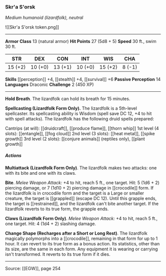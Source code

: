 ### Skr'a S'orsk
_Medium humanoid (lizardfolk), neutral_

![[Skr'a S'orsk token.png]]


---

**Armor Class** 13 (natural armor)
**Hit Points** 27 (5d8 + 5)
**Speed** 30 ft., swim 30 ft.

| STR     | DEX     | CON     | INT     | WIS     | CHA     |
|---------|---------|---------|---------|---------|---------|
| 15 (+2) | 10 (+0) | 13 (+1) | 10 (+0) | 15 (+2) | 8 (-1) |

**Skills** [[perception]] +4, [[stealth]] +4, [[survival]] +6
**Passive Perception** 14
**Languages** Draconic
**Challenge** 2 (450 XP)

---

**Hold Breath**. The lizardfolk can hold its breath for 15 minutes.

**Spellcasting (Lizardfolk Form Only).** The lizardfolk is a 5th-level spellcaster. Its spellcasting ability is Wisdom (spell save DC 12, +4 to hit with spell attacks). The lizardfolk has the following druid spells prepared:

Cantrips (at will): [[druidcraft]], [[produce flame]], [[thorn whip]]
1st level (4 slots): [[entangle]], [[fog cloud]]
2nd level (3 slots): [[heat metal]], [[spike growth]]
3rd level (2 slots): [[conjure animals]] (reptiles only), [[plant growth]]

##### Actions
**Multiattack (Lizardfolk Form Only)**. The lizardfolk makes two attacks: one with its bite and one with its claws.

**Bite**. _Melee Weapon Attack:_ +4 to hit, reach 5 ft., one target. Hit: 5 (1d6 + 2) piercing damage, or 7 (1d10 + 2) piercing damage in [[crocodile]] form. If the lizardfolk is in crocodile form and the target is a Large or smaller creature, the target is [[grappled]] (escape DC 12). Until this grapple ends, the target is [[restrained]], and the lizardfolk can't bite another target. If the lizardfolk reverts to its true form, the grapple ends.

**Claws (Lizardfolk Form Only)**. _Melee Weapon Attack:_ +4 to hit, reach 5 ft., one target. Hit: 4 (1d4 + 2) slashing damage.

**Change Shape (Recharges after a Short or Long Rest)**. The lizardfolk magically polymorphs into a [[crocodile]], remaining in that form for up to 1 hour. It can revert to its true form as a bonus action. Its statistics, other than its size, are the same in each form. Any equipment it is wearing or carrying isn't transformed. It reverts to its true form if it dies.


---

Source: [[EGW]], page 254
